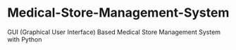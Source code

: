 # Medical-Store-Management-System
GUI (Graphical User Interface) Based Medical Store Management System with Python
